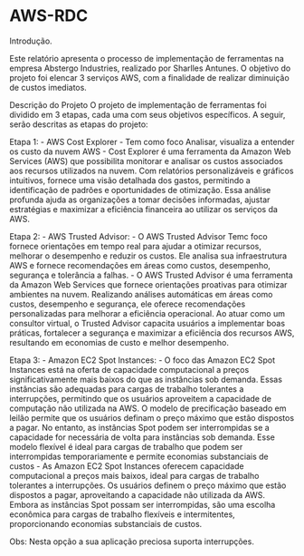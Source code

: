 # AWS-RDC

Introdução.

Este relatório apresenta o processo de implementação de ferramentas na empresa Abstergo Industries, realizado por Sharlles Antunes. O objetivo do projeto foi elencar 3 serviços AWS, com a finalidade de realizar diminuição de custos imediatos.

Descrição do Projeto
O projeto de implementação de ferramentas foi dividido em 3 etapas, cada uma com seus objetivos específicos. A seguir, serão descritas as etapas do projeto:

Etapa 1: - AWS Cost Explorer - Tem como foco Analisar, visualiza a entender os custo da nuvem AWS - Cost Explorer é uma ferramenta da Amazon Web Services (AWS) que possibilita monitorar e analisar os custos associados aos recursos utilizados na nuvem. Com relatórios personalizáveis e gráficos intuitivos, fornece uma visão detalhada dos gastos, permitindo a identificação de padrões e oportunidades de otimização. Essa análise profunda ajuda as organizações a tomar decisões informadas, ajustar estratégias e maximizar a eficiência financeira ao utilizar os serviços da AWS.

Etapa 2: - AWS Trusted Advisor: - O AWS Trusted Advisor Temc foco fornece orientações em tempo real para ajudar a otimizar recursos, melhorar o desempenho e reduzir os custos. Ele analisa sua infraestrutura AWS e fornece recomendações em áreas como custos, desempenho, segurança e tolerância a falhas. - O AWS Trusted Advisor é uma ferramenta da Amazon Web Services que fornece orientações proativas para otimizar ambientes na nuvem. Realizando análises automáticas em áreas como custos, desempenho e segurança, ele oferece recomendações personalizadas para melhorar a eficiência operacional. Ao atuar como um consultor virtual, o Trusted Advisor capacita usuários a implementar boas práticas, fortalecer a segurança e maximizar a eficiência dos recursos AWS, resultando em economias de custo e melhor desempenho.

Etapa 3: - Amazon EC2 Spot Instances: - O foco das Amazon EC2 Spot Instances está na oferta de capacidade computacional a preços significativamente mais baixos do que as instâncias sob demanda. Essas instâncias são adequadas para cargas de trabalho tolerantes a interrupções, permitindo que os usuários aproveitem a capacidade de computação não utilizada na AWS. O modelo de precificação baseado em leilão permite que os usuários definam o preço máximo que estão dispostos a pagar. No entanto, as instâncias Spot podem ser interrompidas se a capacidade for necessária de volta para instâncias sob demanda. Esse modelo flexível é ideal para cargas de trabalho que podem ser interrompidas temporariamente e permite economias substanciais de custos - As Amazon EC2 Spot Instances oferecem capacidade computacional a preços mais baixos, ideal para cargas de trabalho tolerantes a interrupções. Os usuários definem o preço máximo que estão dispostos a pagar, aproveitando a capacidade não utilizada da AWS. Embora as instâncias Spot possam ser interrompidas, são uma escolha econômica para cargas de trabalho flexíveis e intermitentes, proporcionando economias substanciais de custos.

Obs: Nesta opção a sua aplicação preciosa suporta interrupções.




